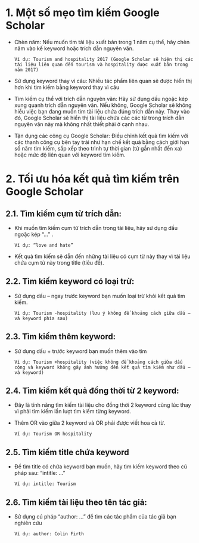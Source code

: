 # 1. Một số mẹo tìm kiếm Google Scholar

+ Chèn năm: Nếu muốn tìm tài liệu xuất bản trong 1 năm cụ thể, hãy chèn năm vào kế keyword hoặc trích dẫn nguyên văn.

      Ví dụ: Tourism and hospitality 2017 (Google Scholar sẽ hiện thị các tài liệu liên quan đến tourism và hospitality được xuất bản trong năm 2017)

+ Sử dụng keyword thay vì câu: Nhiều tác phẩm liên quan sẽ được hiển thị hơn khi tìm kiếm bằng keyword thay vì câu

+ Tìm kiếm cụ thể với trích dẫn nguyên văn: Hãy sử dụng dấu ngoặc kép xung quanh trích dẫn nguyên văn. Nếu không, Google Scholar sẽ không hiểu việc bạn đang muốn tìm tài liệu chứa đúng trích dẫn này. Thay vào đó, Google Scholar sẽ hiển thị tài liệu chứa các các từ trong trích dẫn nguyên văn này mà không nhất thiết phải ở cạnh nhau.

+ Tận dụng các công cụ Google Scholar: Điều chỉnh kết quả tìm kiếm với các thanh công cụ bên tay trái như hạn chế kết quả bằng cách giới hạn số năm tìm kiếm, sắp xếp theo trình tự thời gian (từ gần nhất đến xa) hoặc mức độ liên quan với keyword tìm kiếm.

# 2. Tối ưu hóa kết quả tìm kiếm trên Google Scholar

## 2.1. Tìm kiếm cụm từ trích dẫn:
 
+ Khi muốn tìm kiếm cụm từ trích dẫn trong tài liệu, hãy sử dụng dấu ngoặc kép “…” .

      Ví dụ: “love and hate”

+ Kết quả tìm kiếm sẽ dẫn đến những tài liệu có cụm từ này thay vì tài liệu chứa cụm từ này trong title (tiêu đề).

## 2.2. Tìm kiếm keyword có loại trừ:

+ Sử dụng dấu – ngay trước keyword bạn muốn loại trừ khỏi kết quả tìm kiếm.

      Ví dụ: Tourism -hospitality (lưu ý không để khoảng cách giữa dấu – và keyword phía sau)

## 2.3. Tìm kiếm thêm keyword:

+ Sử dụng dấu + trước keyword bạn muốn thêm vào tìm

      Ví dụ: Tourism +hospitality (việc không để khoảng cách giữa dấu cộng và keyword không gây ảnh hưởng đến kết quả tìm kiếm như dấu – và keyword)

## 2.4. Tìm kiếm kết quả đồng thời từ 2 keyword:

+ Đây là tính năng tìm kiếm tài liệu cho đồng thời 2 keyword cùng lúc thay vì phải tìm kiếm lần lượt tìm kiếm từng keyword.

+ Thêm OR vào giữa 2 keyword và OR phải được viết hoa cả từ.

      Ví dụ: Tourism OR hospitality

## 2.5. Tìm kiếm title chứa keyword

+ Để tìm title có chứa keyword bạn muốn, hãy tìm kiếm keyword theo cú pháp sau: “intitle: …”

      Ví dụ: intitle: Tourism

## 2.6. Tìm kiếm tài liệu theo tên tác giả:

+ Sử dụng cú pháp “author: …” để tìm các tác phẩm của tác giả bạn nghiên cứu

      Ví dụ: author: Colin Firth

